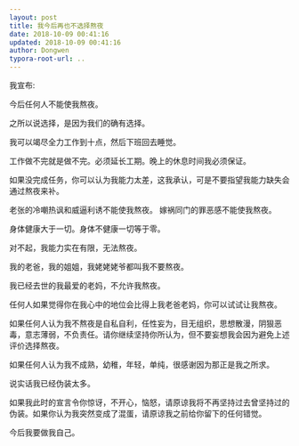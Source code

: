 ```yaml
---
layout: post
title: 我今后再也不选择熬夜
date: 2018-10-09 00:41:16
updated: 2018-10-09 00:41:16
author: Dongwen
typora-root-url: ..
---
```




我宣布:

今后任何人不能使我熬夜。

之所以说选择，是因为我们的确有选择。

我可以竭尽全力工作到十点，然后下班回去睡觉。

工作做不完就是做不完。必须延长工期。晚上的休息时间我必须保证。

如果没完成任务，你可以认为我能力太差，这我承认，可是不要指望我能力缺失会通过熬夜来补。

老张的冷嘲热讽和威逼利诱不能使我熬夜。
嫁祸同门的罪恶感不能使我熬夜。

身体健康大于一切。身体不健康一切等于零。

对不起，我能力实在有限，无法熬夜。

我的老爸，我的姐姐，我姥姥姥爷都叫我不要熬夜。

我已经去世的我最爱的老妈，不允许我熬夜。

任何人如果觉得你在我心中的地位会比得上我老爸老妈，你可以试试让我熬夜。

如果任何人认为我不熬夜是自私自利，任性妄为，目无组织，思想散漫，阴狠恶毒，意志薄弱，不负责任。请你继续坚持你所认为，但不要妄想我会因为避免上述评价选择熬夜。

如果任何人认为我不成熟，幼稚，年轻，单纯，很感谢因为那正是我之所求。

说实话我已经伪装太多。

如果我此时的宣言令你惊讶，不开心，恼怒，请原谅我将不再坚持过去曾坚持过的伪装。如果你认为我突然变成了混蛋，请原谅我之前给你留下的任何错觉。

今后我要做我自己。

